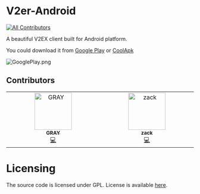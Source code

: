 # V2er-Android
<!-- ALL-CONTRIBUTORS-BADGE:START - Do not remove or modify this section -->
[![All Contributors](https://img.shields.io/badge/all_contributors-2-orange.svg?style=flat-square)](#contributors-)
<!-- ALL-CONTRIBUTORS-BADGE:END -->
A beautiful V2EX client built for Android platform.

You could download it from [Google Play](https://play.google.com/store/apps/details?id=me.ghui.v2er) or [CoolApk](https://www.coolapk.com/apk/155428)

![GooglePlay.png](https://s2.loli.net/2021/12/09/zHc68PgFmvMNOZh.png)


## Contributors

<!-- ALL-CONTRIBUTORS-LIST:START - Do not remove or modify this section -->
<!-- prettier-ignore-start -->
<!-- markdownlint-disable -->
<table>
  <tbody>
    <tr>
      <td align="center" valign="top" width="14.28%"><a href="https://github.com/graycreate"><img src="https://avatars.githubusercontent.com/u/5203798?v=4?s=100" width="100px;" alt="GRAY"/><br /><sub><b>GRAY</b></sub></a><br /><a href="https://github.com/v2er-app/Android/commits?author=graycreate" title="Code">💻</a></td>
      <td align="center" valign="top" width="14.28%"><a href="http://sqz.mobi"><img src="https://avatars.githubusercontent.com/u/10935531?v=4?s=100" width="100px;" alt="zack"/><br /><sub><b>zack</b></sub></a><br /><a href="https://github.com/v2er-app/Android/commits?author=shiqizhenyes" title="Code">💻</a></td>
    </tr>
  </tbody>
</table>

<!-- markdownlint-restore -->
<!-- prettier-ignore-end -->

<!-- ALL-CONTRIBUTORS-LIST:END -->
<!-- prettier-ignore-start -->
<!-- markdownlint-disable -->

<!-- markdownlint-restore -->
<!-- prettier-ignore-end -->

<!-- ALL-CONTRIBUTORS-LIST:END -->

# Licensing
The source code is licensed under GPL. License is available [here](./LICENSE).

